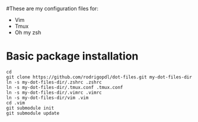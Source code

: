 #These are my configuration files for:

* Vim
* Tmux
* Oh my zsh

# Basic package installation

```
cd
git clone https://github.com/rodrigopdl/dot-files.git my-dot-files-dir
ln -s my-dot-files-dir/.zshrc .zshrc
ln -s my-dot-files-dir/.tmux.conf .tmux.conf
ln -s my-dot-files-dir/.vimrc .vimrc
ln -s my-dot-files-dir/vim .vim
cd .vim
git submodule init
git submodule update
```

